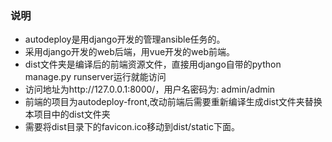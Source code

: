 ### 说明
- autodeploy是用django开发的管理ansible任务的。
- 采用django开发的web后端，用vue开发的web前端。
- dist文件夹是编译后的前端资源文件，直接用django自带的python manage.py runserver运行就能访问
- 访问地址为http://127.0.0.1:8000/，用户名密码为: admin/admin
- 前端的项目为autodeploy-front,改动前端后需要重新编译生成dist文件夹替换本项目中的dist文件夹
- 需要将dist目录下的favicon.ico移动到dist/static下面。